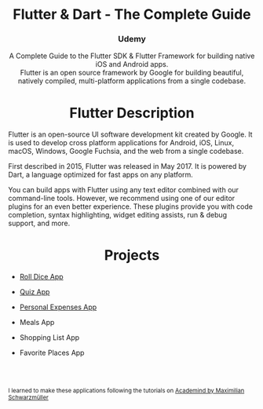 <div align="center">
  <h1>Flutter & Dart - The Complete Guide</h1>
  <h3>Udemy</h3>
  A Complete Guide to the Flutter SDK & Flutter Framework for building native iOS and Android apps.
  <br>
  Flutter is an open source framework by Google for building beautiful, natively compiled, multi-platform applications from a single codebase.
</div>

<div align="center">
  <h1>Flutter Description</h1>
</div>

Flutter is an open-source UI software development kit created by Google. It is used to develop cross platform applications for Android, iOS, Linux, macOS, Windows, Google Fuchsia, and the web from a single codebase. 

First described in 2015, Flutter was released in May 2017. It is powered by Dart, a language optimized for fast apps on any platform.

You can build apps with Flutter using any text editor combined with our command-line tools. However, we recommend using one of our editor plugins for an even better experience. These plugins provide you with code completion, syntax highlighting, widget editing assists, run & debug support, and more.

<div align="center">
  <h1>Projects</h1>
</div>

- [Roll Dice App](https://github.com/DenisaXXIV/FMI-UniTBv/tree/master/Courses/Udemy/FlutterDart-TheCompleteGuide/roll_dice_app)

- [Quiz App](https://github.com/DenisaXXIV/FMI-UniTBv/tree/master/Courses/Udemy/FlutterDart-TheCompleteGuide/my_quiz_app)

- [Personal Expenses App](https://github.com/DenisaXXIV/FMI-UniTBv/tree/master/Courses/Udemy/FlutterDart-TheCompleteGuide/personal_expenses_app)

- Meals App

- Shopping List App

- Favorite Places App

<br>

<br>

<sub>I learned to make these applications following the tutorials on [Academind by Maximilian Schwarzmüller](https://www.udemy.com/course/learn-flutter-dart-to-build-ios-android-apps/)</sub>
